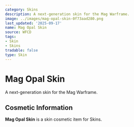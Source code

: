```yaml
---
category: Skins
description: A next-generation skin for the Mag Warframe.
image: ../images/mag-opal-skin-0f73aad280.png
last_updated: '2025-09-17'
name: Mag Opal Skin
source: WFCD
tags:
- Skin
- Skins
tradable: false
type: Skin
---
```


# Mag Opal Skin

A next-generation skin for the Mag Warframe.

## Cosmetic Information

**Mag Opal Skin** is a skin cosmetic item for Skins.

